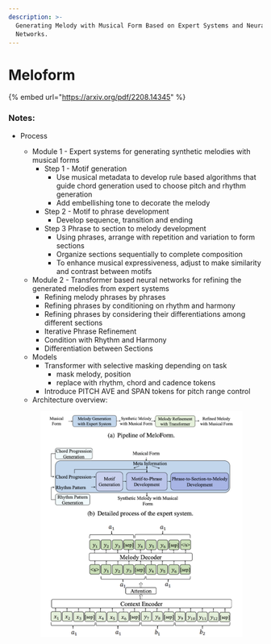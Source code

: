 ```yaml
---
description: >-
  Generating Melody with Musical Form Based on Expert Systems and Neural
  Networks.
---
```


# Meloform

{% embed url="https://arxiv.org/pdf/2208.14345" %}

### Notes:

*   Process

    * Module 1 - Expert systems for generating synthetic melodies with musical forms
      * Step 1 - Motif generation
        * Use musical metadata to develop rule based algorithms that guide chord generation used to choose pitch and rhythm generation
        * Add embellishing tone to decorate the melody
      * Step 2 - Motif to phrase development
        * Develop sequence, transition and ending
      * Step 3 Phrase to section to melody development
        * Using phrases, arrange with repetition and variation to form sections
        * Organize sections sequentially to complete composition
        * To enhance musical expressiveness, adjust to make similarity and contrast between motifs
    * Module 2 - Transformer based neural networks for refining the generated melodies from expert systems
      * Refining melody phrases by phrases
      * Refining phrases by conditioning on rhythm and harmony
      * Refining phrases by considering their differentiations among different sections
      * Iterative Phrase Refinement
      * Condition with Rhythm and Harmony
      * Differentiation between Sections
    * Models
      * Transformer with selective masking depending on task
        * mask melody, position
        * replace with rhythm, chord and cadence tokens
      * Introduce PITCH AVE and SPAN tokens for pitch range control
    * Architecture overview:

    <figure><img src="../.gitbook/assets/image.png" alt=""><figcaption></figcaption></figure>

